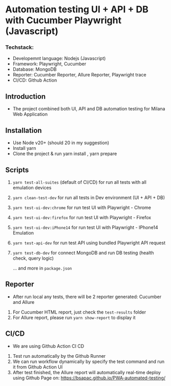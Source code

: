 # Automation testing UI + API + DB with Cucumber Playwright (Javascript)

### Techstack:

- Developemnt language: Nodejs (Javascript)
- Framework: Playwright, Cucumber
- Database: MongoDB
- Reporter: Cucumber Reporter, Allure Reporter, Playwright trace
- CI/CD: Github Action

## Introduction

- The project combined both UI, API and DB automation testing for Milana Web Application

## Installation

- Use Node v20+ (should 20 in my suggestion)
- Install yarn
- Clone the project & run yarn install , yarn prepare

## Scripts

1. `yarn test-all-suites` (default of CI/CD) for run all tests with all emulation devices
2. `yarn clean-test-dev` for run all tests in Dev environment (UI + API + DB)
3. `yarn test-ui-dev:chrome` for run test UI with Playwright - Chrome
4. `yarn test-ui-dev:firefox` for run test UI with Playwright - Firefox
5. `yarn test-ui-dev:iPhone14` for run test UI with Playwright - IPhone14 Emulation
6. `yarn test-api-dev` for run test API using bundled Playwright API request
7. `yarn test-db-dev` for connect MongoDB and run DB testing (health check, query logic)

   ... and more in `package.json`

## Reporter

- After run local any tests, there will be 2 reporter generated: Cucumber and Allure

1. For Cucumber HTML report, just check the `test-results` folder
2. For Allure report, please run `yarn show-report` to display it

## CI/CD

- We are using Github Action CI CD

1. Test run automatically by the Github Runner
2. We can run workflow dynamically by specify the test command and run it from Github Action UI
3. After test finished, the Allure report will automatically real-time deploy using Github Page on:
   https://bsapac.github.io/PWA-automated-testing/
